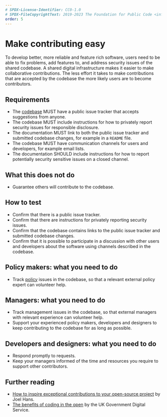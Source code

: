```yaml
---
# SPDX-License-Identifier: CC0-1.0
# SPDX-FileCopyrightText: 2019-2023 The Foundation for Public Code <info@publiccode.net>, https://standard.publiccode.net/AUTHORS
order: 5
---
```

# Make contributing easy

To develop better, more reliable and feature rich software, users need to be able to fix problems, add features to, and address security issues of the shared codebase.
A shared digital infrastructure makes it easier to make collaborative contributions.
The less effort it takes to make contributions that are accepted by the codebase the more likely users are to become contributors.

## Requirements

* The [codebase](../glossary.md#codebase) MUST have a public issue tracker that accepts suggestions from anyone.
* The codebase MUST include instructions for how to privately report security issues for responsible disclosure.
* The documentation MUST link to both the public issue tracker and submitted codebase changes, for example in a `README` file.
* The codebase MUST have communication channels for users and developers, for example email lists.
* The documentation SHOULD include instructions for how to report potentially security sensitive issues on a closed channel.

## What this does not do

* Guarantee others will contribute to the codebase.

## How to test

* Confirm that there is a public issue tracker.
* Confirm that there are instructions for privately reporting security issues.
* Confirm that the codebase contains links to the public issue tracker and submitted codebase changes.
* Confirm that it is possible to participate in a discussion with other users and developers about the software using channels described in the codebase.

## Policy makers: what you need to do

* Track [policy](../glossary.md#policy) issues in the codebase, so that a relevant external policy expert can volunteer help.

## Managers: what you need to do

* Track management issues in the codebase, so that external managers with relevant experience can volunteer help.
* Support your experienced policy makers, developers and designers to keep contributing to the codebase for as long as possible.

## Developers and designers: what you need to do

* Respond promptly to requests.
* Keep your managers informed of the time and resources you require to support other contributors.

## Further reading

* [How to inspire exceptional contributions to your open-source project](https://dev.to/joelhans/how-to-inspire-exceptional-contributions-to-your-open-source-project-1ebf) by Joel Hans.
* [The benefits of coding in the open](https://gds.blog.gov.uk/2017/09/04/the-benefits-of-coding-in-the-open/) by the UK Government Digital Service.
